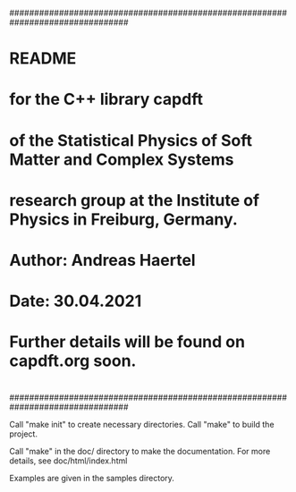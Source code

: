 ################################################################################
#
# README
# for the C++ library capdft
# of the Statistical Physics of Soft Matter and Complex Systems 
# research group at the Institute of Physics in Freiburg, Germany. 
#
# Author: Andreas Haertel
# Date: 30.04.2021
#
# Further details will be found on capdft.org soon. 
#
################################################################################

Call "make init" to create necessary directories. 
Call "make" to build the project. 

Call "make" in the doc/ directory to make the documentation. 
For more details, see doc/html/index.html 



Examples are given in the samples directory. 


